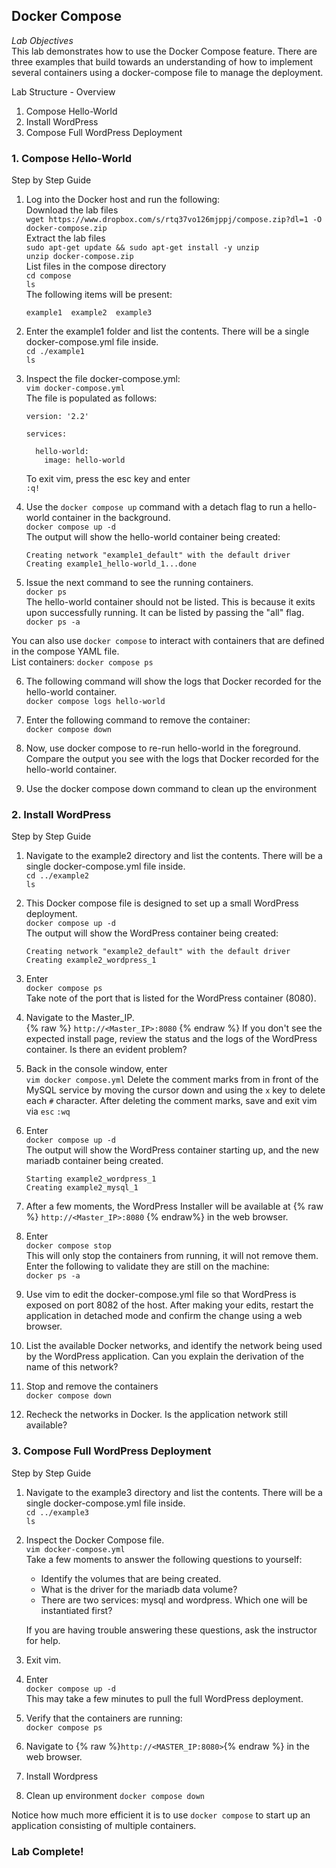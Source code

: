 ## Docker Compose
*Lab Objectives*  
This lab demonstrates how to use the Docker Compose feature. There are three examples that build towards an understanding of how to implement several containers using a docker-compose file to manage the deployment.  

Lab Structure - Overview
1.	Compose Hello-World
2.	Install WordPress
3.	Compose Full WordPress Deployment
 

### 1. Compose Hello-World
Step by Step Guide
1.	Log into the Docker host and run the following:  
Download the lab files   
`wget https://www.dropbox.com/s/rtq37vo126mjppj/compose.zip?dl=1 -O docker-compose.zip`  
Extract the lab files   
`sudo apt-get update && sudo apt-get install -y unzip`  
`unzip docker-compose.zip`   
List files in the compose directory  
`cd compose`  
`ls`  
The following items will be present:    
    ```
    example1  example2  example3
    ```

2.	Enter the example1 folder and list the contents. There will be a single docker-compose.yml file inside.  
`cd ./example1`  
`ls`

3.	Inspect the file docker-compose.yml:  
`vim docker-compose.yml`  
The file is populated as follows:  
    ```
    version: '2.2'

    services:

      hello-world:
        image: hello-world
    ```
    To exit vim, press the esc key and enter  
    `:q!`

4.	Use the ``docker compose up`` command with a detach flag to run a hello-world container in the background.  
`docker compose up -d`  
The output will show the hello-world container being created:  
    ```
    Creating network "example1_default" with the default driver
    Creating example1_hello-world_1...done
    ```

5.	Issue the next command to see the running containers.  
`docker ps`  
The hello-world container should not be listed. This is because it exits upon successfully running. It can be listed by passing the "all" flag.  
`docker ps -a`

  You can also use `docker compose` to interact with containers that are defined in the compose YAML file.  
  List containers: `docker compose ps`  

6.	The following command will show the logs that Docker recorded for the hello-world container.   
`docker compose logs hello-world`

7.	Enter the following command to remove the container:  
`docker compose down`

8.	Now, use docker compose to re-run hello-world in the foreground. Compare the output you see with the logs that Docker recorded for the hello-world container.

9.	Use the docker compose down command to clean up the environment

	
### 2. Install WordPress 
Step by Step Guide
1.	Navigate to the example2 directory and list the contents. There will be a single docker-compose.yml file inside.  
`cd ../example2`  
`ls` 

2.	This Docker compose file is designed to set up a small WordPress deployment.  
`docker compose up -d`  
The output will show the WordPress container being created:  
    ```
    Creating network "example2_default" with the default driver
    Creating example2_wordpress_1
    ```

3.	Enter  
`docker compose ps`  
Take note of the port that is listed for the WordPress container (8080).

4.	Navigate to the Master_IP.  
{% raw %}
`http://<Master_IP>:8080`
{% endraw %}
If you don't see the expected install page, review the status and the logs of the WordPress container. Is there an evident problem?  

5.	Back in the console window, enter  
`vim docker compose.yml`
Delete the comment marks from in front of the MySQL service by moving the cursor down and using the `x` key to delete each `#` character. After deleting the comment marks, save and exit vim via `esc` `:wq`

6.	Enter  
`docker compose up -d`  
The output will show the WordPress container starting up, and the new mariadb container being created.
    ```
    Starting example2_wordpress_1
    Creating example2_mysql_1
    ```

7.	After a few moments, the WordPress Installer will be available at {% raw %} `http://<Master_IP>:8080` {% endraw%}
in the web browser.

8.	Enter  
`docker compose stop`  
This will only stop the containers from running, it will not remove them. Enter the following to validate they are still on the machine:  
`docker ps -a`

9. 	Use vim to edit the docker-compose.yml file so that WordPress is exposed on port 8082 of the host. After making your edits, restart the application in detached mode and confirm the change using a web browser. 

10.	List the available Docker networks, and identify the network being used by the WordPress application. Can you explain the derivation of the name of this network?

11.	Stop and remove the containers  
`docker compose down`

12.	Recheck the networks in Docker. Is the application network still available?
	


### 3. Compose Full WordPress Deployment
Step by Step Guide
1.	Navigate to the example3 directory and list the contents. There will be a single docker-compose.yml file inside.  
`cd ../example3`  
`ls`

2.	Inspect the Docker Compose file.  
`vim docker-compose.yml`  
Take a few moments to answer the following questions to yourself:

    - Identify the volumes that are being created.
    - What is the driver for the mariadb data volume?
    - There are two services: mysql and wordpress. Which one will be instantiated first?

    If you are having trouble answering these questions, ask the instructor for help.

3.	Exit vim.

4.	Enter  
`docker compose up -d`  
This may take a few minutes to pull the full WordPress deployment.

5.	Verify that the containers are running:  
`docker compose ps`

6.	Navigate to {% raw %}`http://<MASTER_IP:8080>`{% endraw %} in the web browser.  

7.	Install Wordpress

8. Clean up environment 
`docker compose down`

Notice how much more efficient it is to use `docker compose` to start up an application consisting of multiple containers.

### Lab Complete! 
